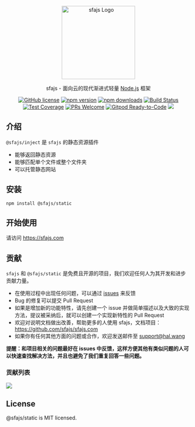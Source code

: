 <p align="center">
  <a href="https://sfajs.com/" target="blank"><img src="https://sfajs.com/images/logo.png" alt="sfajs Logo" width="200"/></a>
</p>

<p align="center">sfajs - 面向云的现代渐进式轻量 <a href="http://nodejs.org" target="_blank">Node.js</a> 框架</p>
<p align="center">
    <a href="https://github.com/sfajs/static/blob/main/LICENSE" target="_blank"><img src="https://img.shields.io/badge/license-MIT-blue.svg" alt="GitHub license" /></a>
    <a href=""><img src="https://img.shields.io/npm/v/@sfajs/static.svg" alt="npm version"></a>
    <a href=""><img src="https://badgen.net/npm/dt/@sfajs/static" alt="npm downloads"></a>
    <a href="#"><img src="https://github.com/sfajs/static/actions/workflows/test.yml/badge.svg?branch=2.x" alt="Build Status"></a>
    <a href="https://codecov.io/gh/sfajs/static/branch/main"><img src="https://img.shields.io/codecov/c/github/sfajs/static/main.svg" alt="Test Coverage"></a>
    <a href="https://github.com/sfajs/static/pulls"><img src="https://img.shields.io/badge/PRs-welcome-brightgreen.svg" alt="PRs Welcome"></a>
    <a href="https://gitpod.io/#https://github.com/sfajs/static"><img src="https://img.shields.io/badge/Gitpod-Ready--to--Code-blue?logo=gitpod" alt="Gitpod Ready-to-Code"></a>
    <a href="https://paypal.me/ihalwang" target="_blank"><img src="https://img.shields.io/badge/Donate-PayPal-ff3f59.svg"/></a>
</p>

## 介绍

`@sfajs/inject` 是 `sfajs` 的静态资源插件

- 能够返回静态资源
- 能够匹配单个文件或整个文件夹
- 可以托管静态网站

## 安装

```
npm install @sfajs/static
```

## 开始使用

请访问 <https://sfajs.com>

## 贡献

`sfajs` 和 `@sfajs/static` 是免费且开源的项目，我们欢迎任何人为其开发和进步贡献力量。

- 在使用过程中出现任何问题，可以通过 [issues](https://github.com/sfajs/static/issues) 来反馈
- Bug 的修复可以提交 Pull Request
- 如果是增加新的功能特性，请先创建一个 issue 并做简单描述以及大致的实现方法，提议被采纳后，就可以创建一个实现新特性的 Pull Request
- 欢迎对说明文档做出改善，帮助更多的人使用 sfajs，文档项目：<https://github.com/sfajs/sfajs.com>
- 如果你有任何其他方面的问题或合作，欢迎发送邮件至 support@hal.wang

**提醒：和项目相关的问题最好在 issues 中反馈，这样方便其他有类似问题的人可以快速查找解决方法，并且也避免了我们重复回答一些问题。**

### 贡献列表

<a href="https://github.com/sfajs/static/graphs/contributors">
  <img src="https://contrib.rocks/image?repo=sfajs/static" />
</a>

## License

@sfajs/static is MIT licensed.
